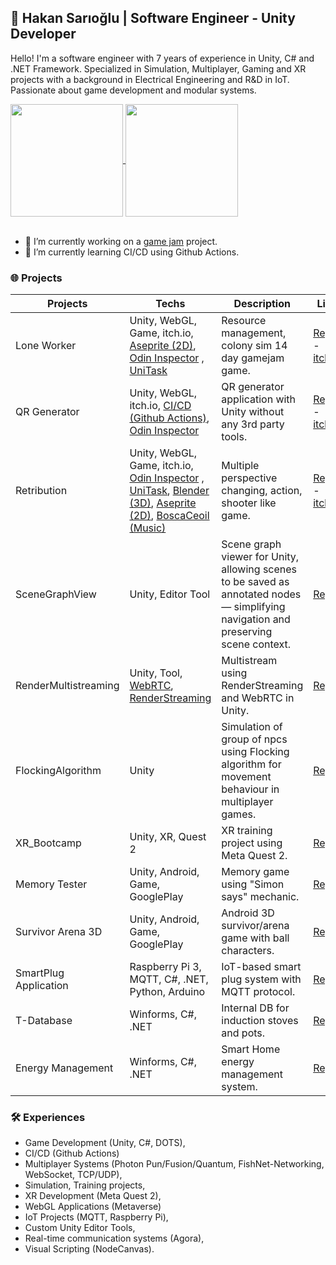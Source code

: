 ## 💪 Hakan Sarıoğlu  | Software Engineer - Unity Developer 

Hello!  I'm a software engineer with 7 years of experience in Unity, C# and .NET Framework. Specialized in Simulation, Multiplayer, Gaming and XR projects with a background in Electrical Engineering and R&D in IoT. Passionate about game development and modular systems.

<a href="https://github.com/hakansa00219/github-readme-stats">
  <img height=180 align="center" width="auto" src="https://github-readme-stats-git-main-hakansa00219s-projects.vercel.app/api?username=hakansa00219&theme=midnight-purple&card_width=320&cache_seconds=1800&show_icons=true&hide=contribs,issues" />
</a>
<a href="https://github.com/hakansa00219/github-readme-stats">
  <img height=180 align="center" src="https://github-readme-stats-git-main-hakansa00219s-projects.vercel.app/api/top-langs?username=hakansa00219&theme=midnight-purple&layout=compact&langs_count=8&card_width=320&cache_seconds=1800" />
</a>
<br><br>

- 🔭 I’m currently working on a [game jam](https://github.com/hakansa00219/Slimejam) project.                                     
- 🌱 I’m currently learning CI/CD using Github Actions.


### 🌐 Projects

| Projects                  | Techs          | Description                             | Link        | Done |
|--------------------------|-----------------------|---------------------------------------|-------------|------------|
| Lone Worker        | Unity, WebGL, Game, itch.io,  [Aseprite (2D)](https://www.aseprite.org/), [Odin Inspector](https://odininspector.com/) , [UniTask](https://github.com/Cysharp/UniTask)   | Resource management, colony sim 14 day gamejam game. | [Repo](https://github.com/hakansa00219/Slimejam) - [itch.io](https://hsari.itch.io/lone-worker) | Yes |
| QR Generator         | Unity, WebGL, itch.io, [CI/CD (Github Actions)](https://github.com/hakansa00219/QRGenerator/actions), [Odin Inspector](https://odininspector.com/)  | QR generator application with Unity without any 3rd party tools. | [Repo](https://github.com/hakansa00219/QRGenerator) - [itch.io](https://hsari.itch.io/qr-generator) | ✔️ |
| Retribution        | Unity, WebGL, Game, itch.io, [Odin Inspector](https://odininspector.com/) , [UniTask](https://github.com/Cysharp/UniTask), [Blender (3D)](https://www.blender.org/), [Aseprite (2D)](https://www.aseprite.org/), [BoscaCeoil (Music)](https://boscaceoil.net/oldindex.html)   | Multiple perspective changing, action, shooter like game. | [Repo](https://github.com/hakansa00219/Retribution) - [itch.io](https://hsari.itch.io/retribution) | ✔️ |
| SceneGraphView  | Unity, Editor Tool | Scene graph viewer for Unity, allowing scenes to be saved as annotated nodes — simplifying navigation and preserving scene context. | [Repo](https://github.com/hakansa00219/SceneGraphView) | ✔️ |
| RenderMultistreaming  | Unity, Tool, [WebRTC](https://github.com/Unity-Technologies/com.unity.webrtc), [RenderStreaming](https://github.com/Unity-Technologies/UnityRenderStreaming) | Multistream using RenderStreaming and WebRTC in Unity. | [Repo](https://github.com/hakansa00219/RenderMultistreaming) | ✔️ |
| FlockingAlgorithm  | Unity | Simulation of group of npcs using Flocking algorithm for movement behaviour in multiplayer games. | [Repo](https://github.com/hakansa00219/FlockingAlgorithm) | ✔️(Prototype) |
| XR_Bootcamp  | Unity, XR, Quest 2| XR training project using Meta Quest 2. | [Repo](https://github.com/hakansa00219/XR_Bootcamp) | ✔️ |
| Memory Tester  | Unity, Android, Game, GooglePlay | Memory game using "Simon says" mechanic. | [Repo](https://github.com/hakansa00219/MemoryTester.git) | ✔️ |
| Survivor Arena 3D   | Unity, Android, Game, GooglePlay | Android 3D survivor/arena game with ball characters. | [Repo](https://github.com/hakansa00219/SurvivorArena3D.git) | ✔️ |
| SmartPlug Application  | Raspberry Pi 3, MQTT, C#, .NET, Python, Arduino | IoT-based smart plug system with MQTT protocol. | [Repo](https://github.com/hakansa00219/SmartPlug) | ✔️ |
| T-Database     | Winforms, C#, .NET   | Internal DB for induction stoves and pots. | [Repo](https://github.com/hakansa00219/T-Database) | ✔️ |
| Energy Management | Winforms, C#, .NET   | Smart Home energy management system. | [Repo](https://github.com/hakansa00219/Energy-Management) | ✔️ |


### 🛠️ Experiences
- Game Development (Unity, C#, DOTS),
- CI/CD (Github Actions)
- Multiplayer Systems (Photon Pun/Fusion/Quantum, FishNet-Networking, WebSocket, TCP/UDP),
- Simulation, Training projects,
- XR Development (Meta Quest 2),
- WebGL Applications (Metaverse)
- IoT Projects (MQTT, Raspberry Pi),
- Custom Unity Editor Tools,
- Real-time communication systems (Agora),
- Visual Scripting (NodeCanvas).
